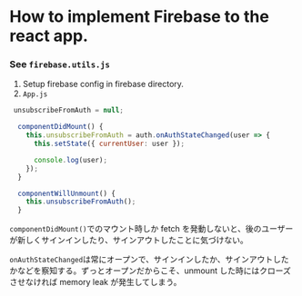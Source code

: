 # How to implement Firebase to the react app.

### See `firebase.utils.js`

1. Setup firebase config in firebase directory.
2. `App.js`

```javascript:App.js
 unsubscribeFromAuth = null;

  componentDidMount() {
    this.unsubscribeFromAuth = auth.onAuthStateChanged(user => {
      this.setState({ currentUser: user });

      console.log(user);
    });
  }

  componentWillUnmount() {
    this.unsubscribeFromAuth();
  }
```

`componentDidMount()`でのマウント時しか fetch を発動しないと、後のユーザーが新しくサインインしたり、サインアウトしたことに気づけない。

`onAuthStateChanged`は常にオープンで、サインインしたか、サインアウトしたかなどを察知する。ずっとオープンだからこそ、unmount した時にはクローズさせなければ memory leak が発生してしまう。
